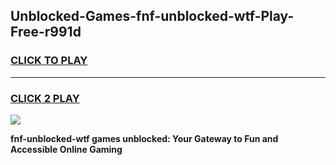 
## Unblocked-Games-fnf-unblocked-wtf-Play-Free-r991d
<h3>
<a href="https://premium76.site?title=fnf-unblocked-wtf&ref=23A">CLICK TO PLAY</a></h3>
<hr>

<h3>
<a href="https://premium76.site?title=fnf-unblocked-wtf&ref=23A">CLICK 2 PLAY</a>
  
</h3>

<a href="https://premium76.site?title=fnf-unblocked-wtf&ref=23A"><img src="https://clearcache.store/games.png"></a>


**fnf-unblocked-wtf games unblocked: Your Gateway to Fun and Accessible Online Gaming**

